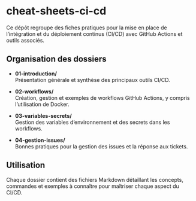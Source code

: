 # cheat-sheets-ci-cd

Ce dépôt regroupe des fiches pratiques pour la mise en place de l’intégration et du déploiement continus (CI/CD) avec GitHub Actions et outils associés.

## Organisation des dossiers

- **01-introduction/**  
  Présentation générale et synthèse des principaux outils CI/CD.

- **02-workflows/**  
  Création, gestion et exemples de workflows GitHub Actions, y compris l’utilisation de Docker.

- **03-variables-secrets/**  
  Gestion des variables d’environnement et des secrets dans les workflows.

- **04-gestion-issues/**  
  Bonnes pratiques pour la gestion des issues et la réponse aux tickets.

## Utilisation

Chaque dossier contient des fichiers Markdown détaillant les concepts, commandes et exemples à connaître pour maîtriser chaque aspect du CI/CD.

